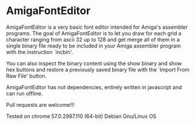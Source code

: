 # AmigaFontEditor
AmigaFontEditor is a very basic font editor intended for Amiga's assembler programs.
The goal of AmigaFontEditor is to let you draw for each grid a character ranging from ascii 32 up to 128 and get merge all of them in a single binary file ready to be included in your Amiga assembler program with the instruction `incbin'.

You can also inspect the binary content using the show binary and show hex buttons and restore a previously saved binary file with the `Import From Raw File' button.

AmigaFontEditor has not dependencies, entirely written in javascript and can run offline.

Pull requests are welcome!!!

Tested on chrome 57.0.2987.110 (64-bit) Debian Gnu/Linux OS

